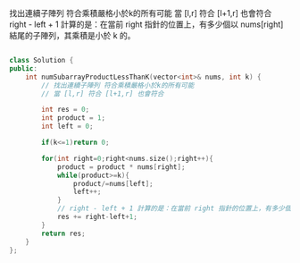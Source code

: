 找出連續子陣列 符合乘積嚴格小於k的所有可能
當 [l,r] 符合 [l+1,r] 也會符合
right - left + 1 計算的是：在當前 right 指針的位置上，有多少個以 nums[right] 結尾的子陣列，其乘積是小於 k 的。

```cpp

class Solution {
public:
    int numSubarrayProductLessThanK(vector<int>& nums, int k) {
        // 找出連續子陣列 符合乘積嚴格小於k的所有可能
        // 當 [l,r] 符合 [l+1,r] 也會符合

        int res = 0;
        int product = 1;
        int left = 0;

        if(k<=1)return 0;

        for(int right=0;right<nums.size();right++){
            product = product * nums[right];    
            while(product>=k){
                product/=nums[left];
                left++;
            }
            // right - left + 1 計算的是：在當前 right 指針的位置上，有多少個以 nums[right] 結尾的子陣列，其乘積是小於 k 的。
            res += right-left+1;
        }
        return res;
    }
};
```
